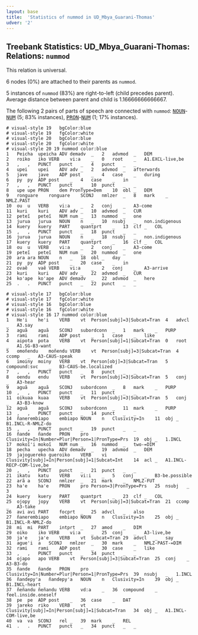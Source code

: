 ```yaml
---
layout: base
title:  'Statistics of nummod in UD_Mbya_Guarani-Thomas'
udver: '2'
---
```


## Treebank Statistics: UD_Mbya_Guarani-Thomas: Relations: `nummod`

This relation is universal.

6 nodes (0%) are attached to their parents as `nummod`.

5 instances of `nummod` (83%) are right-to-left (child precedes parent).
Average distance between parent and child is 1.16666666666667.

The following 2 pairs of parts of speech are connected with `nummod`: <tt><a href="gun_thomas-pos-NOUN.html">NOUN</a></tt>-<tt><a href="gun_thomas-pos-NUM.html">NUM</a></tt> (5; 83% instances), <tt><a href="gun_thomas-pos-PRON.html">PRON</a></tt>-<tt><a href="gun_thomas-pos-NUM.html">NUM</a></tt> (1; 17% instances).


~~~ conllu
# visual-style 19	bgColor:blue
# visual-style 19	fgColor:white
# visual-style 20	bgColor:blue
# visual-style 20	fgColor:white
# visual-style 20 19 nummod	color:blue
1	Peicha	upeicha	ADV	demadv	_	2	advmod	_	DEM
2	roiko	iko	VERB	vi:a	_	0	root	_	A1.EXCL-live,be
3	,	,	PUNCT	punct	_	4	punct	_	_
4	upei	upei	ADV	adv	_	2	advmod	_	afterwards
5	jave	jave	ADP	post	_	4	case	_	during
6	py	py	ADP	post	_	4	case	_	in
7	,	,	PUNCT	punct	_	10	punct	_	_
8	upe	upe	PRON	dem	PronType=Dem	10	obl	_	DEM
9	ronguare	ronguare	SCONJ	nmlzer	_	8	mark	_	NMLZ.PAST
10	ou	u	VERB	vi:a	_	2	conj	_	A3-come
11	kuri	kuri	ADV	adv	_	10	advmod	_	CUR
12	peteĩ	peteĩ	NUM	num	_	13	nummod	_	one
13	jurua	jurua	NOUN	n	_	10	nsubj	_	non.indigenous
14	kuery	kuery	PART	quantprt	_	13	clf	_	COL
15	,	,	PUNCT	punct	_	18	punct	_	_
16	jurua	jurua	NOUN	n	_	18	nsubj	_	non.indigenous
17	kuery	kuery	PART	quantprt	_	16	clf	_	COL
18	ou	u	VERB	vi:a	_	2	conj	_	A3-come
19	peteĩ	peteĩ	NUM	num	_	20	nummod	_	one
20	ara	ara	NOUN	n	_	18	obl	_	day
21	py	py	ADP	post	_	20	case	_	in
22	ovaẽ	vaẽ	VERB	vi:a	_	2	conj	_	A3-arrive
23	kuri	kuri	ADV	adv	_	22	advmod	_	CUR
24	ko'ape	ko'ape	ADV	demadv	_	22	advmod	_	here
25	.	.	PUNCT	punct	_	22	punct	_	_

~~~


~~~ conllu
# visual-style 17	bgColor:blue
# visual-style 17	fgColor:white
# visual-style 16	bgColor:blue
# visual-style 16	fgColor:white
# visual-style 16 17 nummod	color:blue
1	He'i	he'i	VERB	vt	Person[subj]=3|Subcat=Tran	4	advcl	_	A3.say
2	aguã	aguã	SCONJ	subordconn	_	1	mark	_	PURP
3	rami	rami	ADP	post	_	1	case	_	like
4	aipota	pota	VERB	vt	Person[subj]=1|Subcat=Tran	0	root	_	A1.SG-B3-want
5	omoñendu	moñendu	VERB	vt	Person[subj]=3|Subcat=Tran	4	ccomp	_	A3-CAUS-speak
6	imoiny	moiny	VERB	vt	Person[obj]=3|Subcat=Tran	5	compound:svc	_	B3-CAUS-be.localized
7	,	,	PUNCT	punct	_	8	punct	_	_
8	oendu	endu	VERB	vt	Person[subj]=3|Subcat=Tran	5	conj	_	A3-hear
9	aguã	aguã	SCONJ	subordconn	_	8	mark	_	PURP
10	,	,	PUNCT	punct	_	11	punct	_	_
11	oikuaa	kuaa	VERB	vt	Person[subj]=3|Subcat=Tran	5	conj	_	A3-B3-know
12	aguã	aguã	SCONJ	subordconn	_	11	mark	_	PURP
13	,	,	PUNCT	punct	_	14	punct	_	_
14	ñanerembiapo	embiapo	NOUN	n	Clusivity=In	11	obj	_	B1.INCL-R-NMLZ-do
15	,	,	PUNCT	punct	_	19	punct	_	_
16	ñande	ñande	PRON	pro	Clusivity=In|Number=Plur|Person=1|PronType=Prs	19	obj	_	1.INCL
17	mokoĩ'i	mokoĩ	NUM	num	_	16	nummod	_	two-=DIM
18	pecha	upecha	ADV	demadv	_	19	advmod	_	DEM
19	jajoguereko	gueroiko	VERB	vi	Clusivity[subj]=In|Person[subj]=1|Subcat=Int	14	acl	_	A1.INCL-RECP-COM-live,be
20	,	,	PUNCT	punct	_	21	punct	_	_
21	ikatu	katu	VERB	vi:i	_	5	conj	_	B3-be.possible
22	arã	a	SCONJ	nmlzer	_	21	mark	_	NMLZ-FUT
23	ha'e	ha'e	PRON	pro	Person=3|PronType=Prs	25	nsubj	_	3
24	kuery	kuery	PART	quantprt	_	23	clf	_	COL
25	ojopy	jopy	VERB	vt	Person[subj]=3|Subcat=Tran	21	ccomp	_	A3-take
26	avi	avi	PART	focprt	_	25	advcl	_	also
27	ñanerembiapo	embiapo	NOUN	n	Clusivity=In	25	obj	_	B1.INCL-R-NMLZ-do
28	mi	mi	PART	intprt	_	27	amod	_	DIM
29	oiko	iko	VERB	vi:a	_	25	conj	_	A3-live,be
30	ja'e	ja'e	VERB	vt	Subcat=Tran	29	advcl	_	say
31	ague'i	a	SCONJ	nmlzer	_	30	mark	_	NMLZ-PAST-=DIM
32	rami	rami	ADP	post	_	30	case	_	like
33	,	,	PUNCT	punct	_	34	punct	_	_
34	ojapo	apo	VERB	vt	Person[subj]=3|Subcat=Tran	25	conj	_	A3-B3-do
35	ñande	ñande	PRON	pro	Clusivity=In|Number=Plur|Person=1|PronType=Prs	39	nsubj	_	1.INCL
36	ñandepy'a	ñandepy'a	NOUN	n	Clusivity=In	39	obj	_	B1.INCL-heart
37	ñeñandu	ñeñandu	VERB	vd:a	_	36	compound	_	feel.inside.oneself
38	pe	pe	ADP	post	_	36	case	_	DAT
39	jareko	riko	VERB	vt	Clusivity[subj]=In|Person[subj]=1|Subcat=Tran	34	obj	_	A1.INCL-COM-live,be
40	va	va	SCONJ	rel	_	39	mark	_	REL
41	.	.	PUNCT	punct	_	34	punct	_	_

~~~


